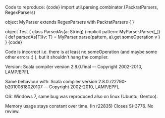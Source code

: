 Code to reproduce:
{code}
import util.parsing.combinator.{PackratParsers, RegexParsers}

object MyParser extends RegexParsers with PackratParsers {
}

object Test {
  class ParsedAs(a: String) (implicit pattern: MyParser.Parser[_]) {
    def parsedAs[T](v: T) = MyParser.parse(pattern, a).get someOperation v 
  }
}
{code}

Code is incorrect i.e. there is at least no someOperation (and maybe some other errors :) ), but it shouldn't hang the compiler.

Version:
Scala compiler version 2.8.0.final -- Copyright 2002-2010, LAMP/EPFL

Same behaviour with:
Scala compiler version 2.8.0.r22790-b20100818020107 -- Copyright 2002-2010, LAMP/EPFL

OS: Windows 7, same bug was reproduced also on linux (Ubuntu, Gentoo).

Memory usage stays constant over time.
(In r22835) Closes SI-3776. No review.
